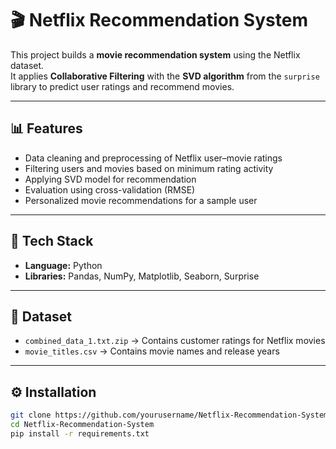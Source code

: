 # 🎬 Netflix Recommendation System

This project builds a **movie recommendation system** using the Netflix dataset.  
It applies **Collaborative Filtering** with the **SVD algorithm** from the `surprise` library to predict user ratings and recommend movies.

---

## 📊 Features
- Data cleaning and preprocessing of Netflix user–movie ratings
- Filtering users and movies based on minimum rating activity
- Applying SVD model for recommendation
- Evaluation using cross-validation (RMSE)
- Personalized movie recommendations for a sample user

---

## 🧠 Tech Stack
- **Language:** Python  
- **Libraries:** Pandas, NumPy, Matplotlib, Seaborn, Surprise  

---

## 🧩 Dataset
- `combined_data_1.txt.zip` → Contains customer ratings for Netflix movies  
- `movie_titles.csv` → Contains movie names and release years  

---

## ⚙️ Installation

```bash
git clone https://github.com/yourusername/Netflix-Recommendation-System.git
cd Netflix-Recommendation-System
pip install -r requirements.txt
